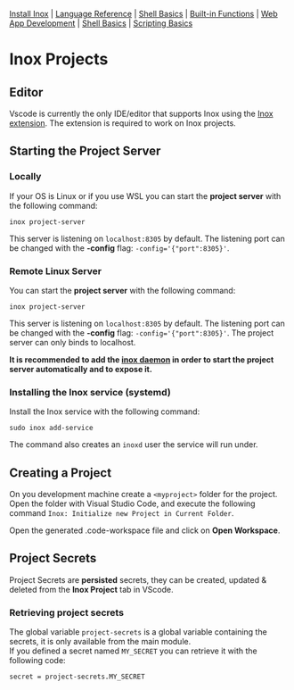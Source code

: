 [Install Inox](../README.md#installation) |
[Language Reference](./language-reference.md) |
[Shell Basics](./shell-basics.md) | [Built-in Functions](./builtin.md) |
[Web App Development](./web-app-development.md) |
[Shell Basics](./shell-basics.md) | [Scripting Basics](./scripting-basics.md)

# Inox Projects

## Editor

Vscode is currently the only IDE/editor that supports Inox using the
[Inox extension](https://marketplace.visualstudio.com/items?itemName=graphr00t.inox).
The extension is required to work on Inox projects.

## Starting the Project Server

### Locally

If your OS is Linux or if you use WSL you can start the **project server** with
the following command:

```
inox project-server
```

This server is listening on `localhost:8305` by default. The listening port can
be changed with the **-config** flag: `-config='{"port":8305}'`.

### Remote Linux Server

You can start the **project server** with the following command:

```
inox project-server
```

This server is listening on `localhost:8305` by default. The listening port can
be changed with the **-config** flag: `-config='{"port":8305}'`. The project server can only binds to localhost.

**It is recommended to add the [inox daemon](./inox-daemon.md) in order to start the project server automatically and to expose it.**

### Installing the Inox service (systemd)

Install the Inox service with the following command:

```
sudo inox add-service
```

The command also creates an `inoxd` user the service will run under.

## Creating a Project

On you development machine create a `<myproject>` folder for the project. Open
the folder with Visual Studio Code, and execute the following command
`Inox: Initialize new Project in Current Folder`.

Open the generated .code-workspace file and click on **Open Workspace**.

## Project Secrets

Project Secrets are **persisted** secrets, they can be created, updated &
deleted from the **Inox Project** tab in VScode.

### Retrieving project secrets

The global variable `project-secrets` is a global variable containing the
secrets, it is only available from the main module.\
If you defined a secret named `MY_SECRET` you can retrieve it with the following
code:

```
secret = project-secrets.MY_SECRET
```
